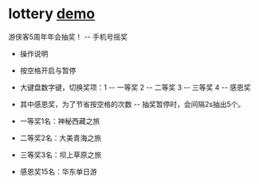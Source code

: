 lottery [demo](http://jschyz.github.io/)
=======

游侠客5周年年会抽奖！ --  手机号摇奖

* 操作说明
* 按空格开启与暂停
* 大键盘数字键，切换奖项：1 -- 一等奖   2 -- 二等奖    3 --  三等奖  4 -- 感恩奖
* 其中感恩奖，为了节省按空格的次数  --  抽奖暂停时，会间隔2s抽出5个。


* 一等奖1名：神秘西藏之旅
* 二等奖2名：大美青海之旅
* 三等奖3名：坝上草原之旅
* 感恩奖15名：华东单日游
